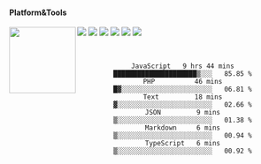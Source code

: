 #### Platform&Tools

[![](https://img.shields.io/badge/-NPM-cb3837?style=flat-square&logo=npm&logoColor=white)](https://npmjs.com/)
[![](https://img.shields.io/badge/-Linux-fcc624?style=flat-square&logo=linux&logoColor=white)](https://www.linuxfoundation.org/)
[![](https://img.shields.io/badge/-Node.js-43853d?style=flat-square&logo=node.js&logoColor=ffffff)](https://nodejs.org/)
[![](https://img.shields.io/badge/Visual_Studio_Code-0078D4?style=flat-square&logo=visual%20studio%20code&logoColor=white)](https://nodejs.org/)
[![](https://img.shields.io/badge/PHP-777BB4?style=flat-square&logo=php&logoColor=white)](https://nodejs.org/)
[![](https://img.shields.io/badge/Julia-9558B2?style=flat-square&logo=julia&logoColor=white)](https://nodejs.org/)
<img src="https://spotify-github-profile.vercel.app/api/view.svg?uid=31gh2voaydydd766elhm6h35d6iy&cover_image=true&theme=default&show_offline=true&background_color=2c2a2a&bar_color=00ff00&bar_color_cover=true" width="120" align="left">
<center>

               
                       
                                             


&nbsp;&nbsp;     &nbsp;&nbsp;    &nbsp;&nbsp;   &nbsp;&nbsp;
 
<!--START_SECTION:waka-->

```text
JavaScript   9 hrs 44 mins   █████████████████████▒░░░   85.85 %
PHP          46 mins         █▓░░░░░░░░░░░░░░░░░░░░░░░   06.81 %
Text         18 mins         ▓░░░░░░░░░░░░░░░░░░░░░░░░   02.66 %
JSON         9 mins          ▒░░░░░░░░░░░░░░░░░░░░░░░░   01.38 %
Markdown     6 mins          ▒░░░░░░░░░░░░░░░░░░░░░░░░   00.94 %
TypeScript   6 mins          ▒░░░░░░░░░░░░░░░░░░░░░░░░   00.92 %
```

<!--END_SECTION:waka-->
